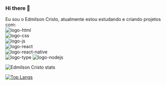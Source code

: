 ### Hi there 👋

Eu sou o Edmilson Cristo, atualmente estou estudando e criando projetos com:
<br>
<img src= "https://img.shields.io/badge/HTML5-E34F26?style=for-the-badge&logo=html5&logoColor=white" alt="logo-html">
<br>
<img src="https://img.shields.io/badge/CSS3-1572B6?style=for-the-badge&logo=css3&logoColor=white" alt="logo-css">
<br>
<img src="https://img.shields.io/badge/JavaScript-323330?style=for-the-badge&logo=javascript&logoColor=F7DF1E" alt="logo-js"> 
<br>
<img src="https://img.shields.io/badge/React-20232A?style=for-the-badge&logo=react&logoColor=61DAFB" alt="logo-react">
<br>
<img src="https://img.shields.io/badge/React_Native-20232A?style=for-the-badge&logo=react&logoColor=61DAFB" alt="logo-react-native">
<br>
<img src="https://img.shields.io/badge/TypeScript-007ACC?style=for-the-badge&logo=typescript&logoColor=white" alt="logo-type">
<img src="https://img.shields.io/badge/Node.js-43853D?style=for-the-badge&logo=node.js&logoColor=white" alt="logo-nodejs">





![Edmilson Cristo stats](https://github-readme-stats.vercel.app/api?username=edycristo03&show_icons=true&theme=transparent)


[![Top Langs](https://github-readme-stats.vercel.app/api/top-langs/?username=anuraghazra)](https://github.com/anuraghazra/github-readme-stats)
